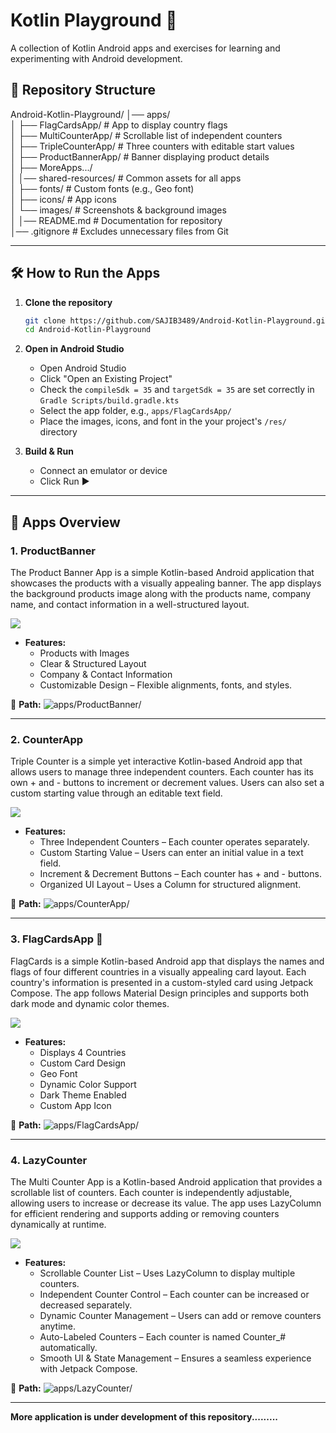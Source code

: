 # Kotlin Playground 🚀  
A collection of Kotlin Android apps and exercises for learning and experimenting with Android development.

## 📂 Repository Structure  

Android-Kotlin-Playground/
│── apps/                  
│   ├── FlagCardsApp/       # App to display country flags  
│   ├── MultiCounterApp/    # Scrollable list of independent counters  
│   ├── TripleCounterApp/   # Three counters with editable start values  
│   ├── ProductBannerApp/   # Banner displaying product details  
│   ├── MoreApps.../        
│
│── shared-resources/       # Common assets for all apps  
│   ├── fonts/              # Custom fonts (e.g., Geo font)  
│   ├── icons/              # App icons  
│   └── images/             # Screenshots & background images  
│
│── README.md               # Documentation for repository  
│── .gitignore              # Excludes unnecessary files from Git  


---

## 🛠️ How to Run the Apps  

1. **Clone the repository**  
   ```sh
   git clone https://github.com/SAJIB3489/Android-Kotlin-Playground.git
   cd Android-Kotlin-Playground

2. **Open in Android Studio**

   - Open Android Studio
   - Click "Open an Existing Project"
   - Check the ``compileSdk = 35`` and ``targetSdk = 35`` are set correctly in ``Gradle Scripts/build.gradle.kts``
   - Select the app folder, e.g., ``apps/FlagCardsApp/``
   - Place the images, icons, and font in the your project's ``/res/`` directory

3. **Build & Run**

   - Connect an emulator or device
   - Click Run ▶️


---


## 📱 Apps Overview  

### 1. ProductBanner
The Product Banner App is a simple Kotlin-based Android application that showcases the products with a visually appealing banner. The app displays the background products image along with the products name, company name, and contact information in a well-structured layout.

<kbd>
  <img src="/apps/ProductBanner/app-overview.png">
</kbd>


- **Features:**  
  - Products with Images
  - Clear & Structured Layout
  - Company & Contact Information
  - Customizable Design – Flexible alignments, fonts, and styles.

📂 **Path:** ![apps/ProductBanner/](apps/ProductBanner/) 

---

### 2. CounterApp
Triple Counter is a simple yet interactive Kotlin-based Android app that allows users to manage three independent counters. Each counter has its own + and - buttons to increment or decrement values. Users can also set a custom starting value through an editable text field.

<kbd>
  <img src="/apps/CounterApp/app-overview.png">
</kbd>


- **Features:**  
  - Three Independent Counters – Each counter operates separately.
  - Custom Starting Value – Users can enter an initial value in a text field.
  - Increment & Decrement Buttons – Each counter has + and - buttons.
  - Organized UI Layout – Uses a Column for structured alignment.

📂 **Path:** ![apps/CounterApp/](apps/CounterApp/) 

---

### 3. FlagCardsApp  🏁
FlagCards is a simple Kotlin-based Android app that displays the names and flags of four different countries in a visually appealing card layout. Each country's information is presented in a custom-styled card using Jetpack Compose. The app follows Material Design principles and supports both dark mode and dynamic color themes.

<kbd>
  <img src="/apps/FlagCardsApp/app-overview.png">
</kbd>


- **Features:**  
  - Displays 4 Countries
  - Custom Card Design
  - Geo Font
  - Dynamic Color Support
  - Dark Theme Enabled
  - Custom App Icon

📂 **Path:** ![apps/FlagCardsApp/](apps/FlagCardsApp/) 

---

### 4. LazyCounter
The Multi Counter App is a Kotlin-based Android application that provides a scrollable list of counters. Each counter is independently adjustable, allowing users to increase or decrease its value. The app uses LazyColumn for efficient rendering and supports adding or removing counters dynamically at runtime.

<kbd>
  <img src="/apps/LazyCounter/app-overview.png">
</kbd>


- **Features:**  
  - Scrollable Counter List – Uses LazyColumn to display multiple counters.
  - Independent Counter Control – Each counter can be increased or decreased separately.
  - Dynamic Counter Management – Users can add or remove counters anytime.
  - Auto-Labeled Counters – Each counter is named Counter_# automatically.
  - Smooth UI & State Management – Ensures a seamless experience with Jetpack Compose.

📂 **Path:** ![apps/LazyCounter/](apps/LazyCounter/) 

---

**More application is under development of this repository.........**